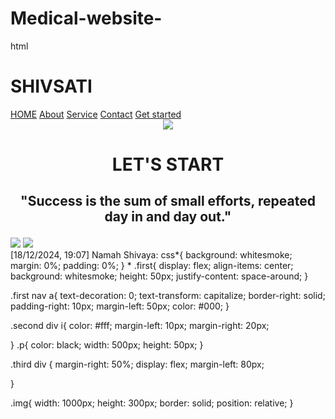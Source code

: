 # Medical-website-
 html<link href="lavi.css" rel="stylesheet">
<div class="first">
    <h1>SHIVSATI</h1>
    <nav>
        <a href="">HOME</a>
        <a href="">About</a>
        <a href="">Service</a>
        <a href="">Contact</a>
        <a href="">Get started</a>
    </nav>
</div>
<center>
<div class="second">
    <div class="pic">
        <img src="ece1.png"/>
    </div>

</div>
<h1>LET'S START</h1>
<h2><p>"Success is the sum of small efforts, repeated day in and day out." </p></h2>
</center>

<div class="third">
    <div class="pic">
        <img src="ece.png"/>
        <img src="lp.png.png"/>
    </div>
</div>
[18/12/2024, 19:07] Namah Shivaya: css*{
    background: whitesmoke;
    margin: 0%;
    padding: 0%;
}
*
.first{
    display: flex;
    align-items: center;
    background: whitesmoke;
    height: 50px;
    justify-content: space-around;
}

.first nav a{
    text-decoration: 0;
    text-transform: capitalize;
    border-right: solid;
    padding-right: 10px;
    margin-left: 50px;
    color: #000;
}

.second div i{
    color: #fff;
    margin-left: 10px;
    margin-right: 20px;
    
}
.p{
    color: black;
    width: 500px;
    height: 50px;
}

.third div {
    margin-right: 50%;
    display: flex;
    margin-left: 80px;
    
}

.img{
    width: 1000px;
    height: 300px;
    border: solid;
    position: relative;
}
